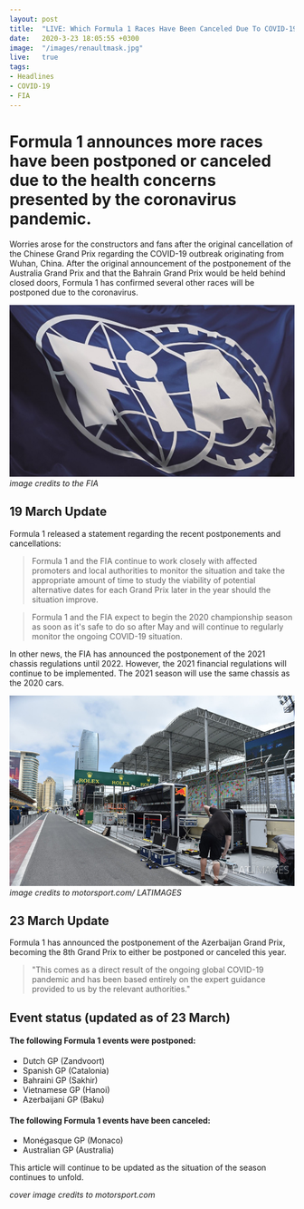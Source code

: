 ```yaml
--- 
layout: post
title:  "LIVE: Which Formula 1 Races Have Been Canceled Due To COVID-19?"
date:   2020-3-23 18:05:55 +0300
image:  "/images/renaultmask.jpg"
live:	true
tags:   
- Headlines
- COVID-19
- FIA
---
```


# Formula 1 announces more races have been postponed or canceled due to the health concerns presented by the coronavirus pandemic.

Worries arose for the constructors and fans after the original cancellation of the Chinese Grand Prix regarding the COVID-19 outbreak
originating from Wuhan, China. After the original announcement of the postponement of the Australia Grand Prix and that the Bahrain Grand Prix would be held behind closed doors,
Formula 1 has confirmed several other races will be postponed due to the coronavirus.

![alt text](https://github.com/Asfalto-Ascari-Group/AsfaltoAscari/blob/gh-pages/images/FIA.jpg?raw=true "FIA Flag")
*image credits to the FIA*
## 19 March Update

Formula 1 released a statement regarding the recent postponements and cancellations:
> Formula 1 and the FIA continue to work closely with affected promoters and local authorities to monitor the situation and take the appropriate amount of time to study the viability of potential alternative dates for each Grand Prix later in the year should the situation improve.

> Formula 1 and the FIA expect to begin the 2020 championship season as soon as it's safe to do so after May and will continue to regularly monitor the ongoing COVID-19 situation.

In other news, the FIA has announced the postponement of the 2021 chassis regulations until 2022. However, the 2021 financial regulations will continue to be implemented. The 2021 season will use the same chassis as the 2020 cars.

![alt text](https://github.com/Asfalto-Ascari-Group/AsfaltoAscari/blob/gh-pages/images/AZPitLane.jpg?raw=true "Baku City Circuit Pit Lane")
*image credits to motorsport.com/ LATIMAGES*
## 23 March Update 

Formula 1 has announced the postponement of the Azerbaijan Grand Prix, becoming the 8th Grand Prix to either be postponed or canceled this year.

> "This comes as a direct result of the ongoing global COVID-19 pandemic and has been based entirely on the expert guidance provided to us by the relevant authorities."



## Event status (updated as of 23 March)

#### The following Formula 1 events were postponed:
- Dutch GP (Zandvoort)
- Spanish GP (Catalonia)
- Bahraini GP (Sakhir)
- Vietnamese GP (Hanoi)
- Azerbaijani GP (Baku)

#### The following Formula 1 events have been canceled:
- Monégasque GP (Monaco)
- Australian GP (Australia)




This article will continue to be updated as the situation of the season continues to unfold.

*cover image credits to motorsport.com*
